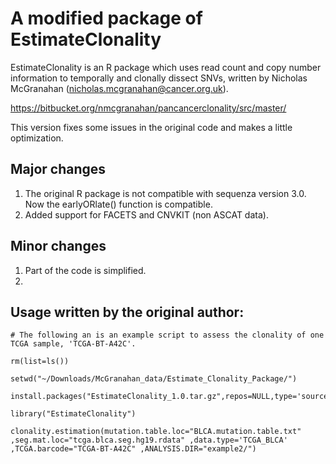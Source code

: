 # A modified package of EstimateClonality

EstimateClonality is an R package which uses read count and copy number information to temporally and clonally dissect SNVs, written by Nicholas McGranahan (nicholas.mcgranahan@cancer.org.uk).

https://bitbucket.org/nmcgranahan/pancancerclonality/src/master/

This version fixes some issues in the original code and makes a little optimization.

## Major changes

1. The original R package is not compatible with sequenza version 3.0. Now the earlyORlate() function is compatible.
2. Added support for FACETS and CNVKIT (non ASCAT data).

## Minor changes

1. Part of the code is simplified.
2. 

## Usage written by the original author:

```
# The following an is an example script to assess the clonality of one TCGA sample, 'TCGA-BT-A42C'.

rm(list=ls())

setwd("~/Downloads/McGranahan_data/Estimate_Clonality_Package/")

install.packages("EstimateClonality_1.0.tar.gz",repos=NULL,type='source')

library("EstimateClonality")

clonality.estimation(mutation.table.loc="BLCA.mutation.table.txt" ,seg.mat.loc="tcga.blca.seg.hg19.rdata" ,data.type='TCGA_BLCA' ,TCGA.barcode="TCGA-BT-A42C" ,ANALYSIS.DIR="example2/")
```
